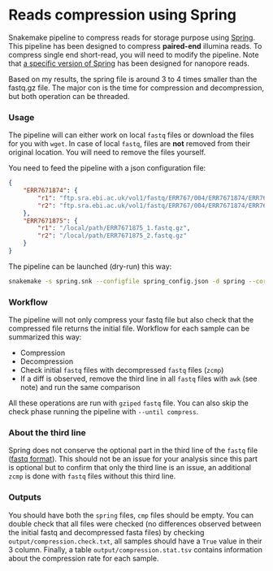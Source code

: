 # Reads compression using Spring

Snakemake pipeline to compress reads for storage purpose using [Spring](https://github.com/shubhamchandak94/Spring). This pipeline has been designed to compress **paired-end** illumina reads. To compress single end short-read, you will need to modify the pipeline. Note that [a specific version of Spring](https://github.com/qm2/NanoSpring) has been designed for nanopore reads.

Based on my results, the spring file is around 3 to 4 times smaller than the fastq.gz file. The major con is the time for compression and decompression, but both operation can be threaded.

### Usage

The pipeline will can either work on local `fastq` files or download the files for you with `wget`. In case of local `fastq`, files are **not** removed from their original location. You will need to remove the files yourself.

You need to feed the pipeline with a json configuration file:

```json
{
    "ERR7671874": {
        "r1": "ftp.sra.ebi.ac.uk/vol1/fastq/ERR767/004/ERR7671874/ERR7671874_1.fastq.gz",
        "r2": "ftp.sra.ebi.ac.uk/vol1/fastq/ERR767/004/ERR7671874/ERR7671874_2.fastq.gz"
    },
    "ERR7671875": {
        "r1": "/local/path/ERR7671875_1.fastq.gz",
        "r2": "/local/path/ERR7671875_2.fastq.gz"
    }
}
```

 The pipeline can be launched (dry-run) this way:

```bash
snakemake -s spring.snk --configfile spring_config.json -d spring --cores 4 -np
```

### Workflow

The pipeline will not only compress your fastq file but also check that the compressed file returns the initial file. Workflow for each sample can be summarized this way:

* Compression
* Decompression
* Check initial `fastq` files with decompressed `fastq` files (`zcmp`)
* If a diff is observed, remove the third line in all `fastq` files with `awk` (see note) and run the same comparison

All these operations are run with `gziped` `fastq` file. You can also skip the check phase running the pipeline with `--until compress`.

### About the third line

Spring does not conserve the optional part in the third line of the `fastq` file ([fastq format](https://en.wikipedia.org/wiki/FASTQ_format)). This should not be an issue for your analysis since this part is optional but to confirm that only the third line is an issue, an additional `zcmp` is done with `fastq` files without this third line.

### Outputs

You should have both the `spring` files, `cmp` files should be empty. You can double check that all files were checked (no differences observed between the initial fastq and decompressed fasta files) by checking `output/compression.check.txt`, all samples should have  a `True` value in their 3 column. Finally, a table `output/compression.stat.tsv` contains information about the compression rate for each sample.